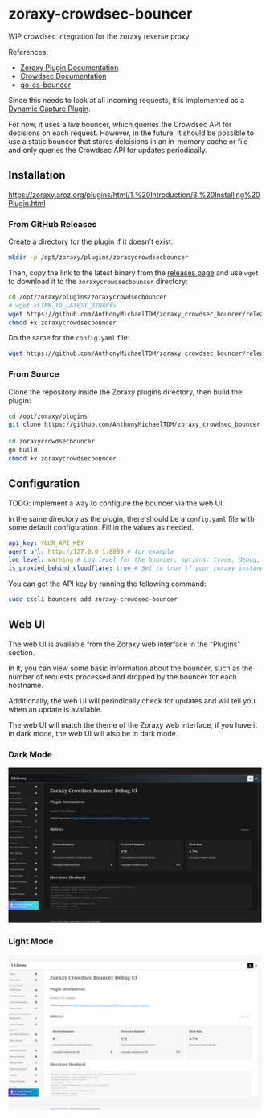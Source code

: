 # zoraxy-crowdsec-bouncer

WIP crowdsec integration for the zoraxy reverse proxy

References:

- [Zoraxy Plugin Documentation](https://zoraxy.aroz.org/plugins/html/)
- [Crowdsec Documentation](https://docs.crowdsec.net/)
- [go-cs-bouncer](https://github.com/crowdsecurity/go-cs-bouncer)

Since this needs to look at all incoming requests, it is implemented as a [Dynamic Capture Plugin](https://zoraxy.aroz.org/plugins/html/3.%20Basic%20Examples/4.%20Dynamic%20Capture%20Example.html).

For now, it uses a live bouncer, which queries the Crowdsec API for decisions on each request. However, in the future, it should be possible to use a static bouncer that stores deicisions in an in-memory cache or file and only queries the Crowdsec API for updates periodically.

## Installation

<https://zoraxy.aroz.org/plugins/html/1.%20Introduction/3.%20Installing%20Plugin.html>

### From GitHub Releases

Create a directory for the plugin if it doesn't exist:

```bash
mkdir -p /opt/zoraxy/plugins/zoraxycrowdsecbouncer
```

Then, copy the link to the latest binary from the [releases page](https://github.com/AnthonyMichaelTDM/zoraxy_crowdsec_bouncer/releases) and use `wget` to download it to the `zoraxycrowdsecbouncer` directory:

```bash
cd /opt/zoraxy/plugins/zoraxycrowdsecbouncer
# wget <LINK_TO_LATEST_BINARY>
wget https://github.com/AnthonyMichaelTDM/zoraxy_crowdsec_bouncer/releases/download/v1.1.1/zoraxycrowdsecbouncer
chmod +x zoraxycrowdsecbouncer
```

Do the same for the `config.yaml` file:

```bash
wget https://github.com/AnthonyMichaelTDM/zoraxy_crowdsec_bouncer/releases/download/v1.1.1/config.yaml
```

### From Source

Clone the repository inside the Zoraxy plugins directory, then build the plugin:

```bash
cd /opt/zoraxy/plugins
git clone https://github.com/AnthonyMichaelTDM/zoraxy_crowdsec_bouncer.git zoraxycrowdsecbouncer

cd zoraxycrowdsecbouncer
go build
chmod +x zoraxycrowdsecbouncer
```

## Configuration

TODO: implement a way to configure the bouncer via the web UI.

in the same directory as the plugin, there should be a `config.yaml` file with some default configuration. Fill in the values as needed.

```yaml
api_key: YOUR_API_KEY
agent_url: http://127.0.0.1:8080 # for example
log_level: warning # Log level for the bouncer, options: trace, debug, info, warning, error
is_proxied_behind_cloudflare: true # Set to true if your zoraxy instance is proxied behind Cloudflare
```

You can get the API key by running the following command:

```bash
sudo cscli bouncers add zoraxy-crowdsec-bouncer
```

## Web UI

The web UI is available from the Zoraxy web interface in the "Plugins" section.

In it, you can view some basic information about the bouncer, such as the number of requests processed and dropped by the bouncer for each hostname.

Additionally, the web UI will periodically check for updates and will tell you when an update is available.

The web UI will match the theme of the Zoraxy web interface, if you have it in dark mode, the web UI will also be in dark mode.

### Dark Mode

![](assets/WebUI-Dark.png)

### Light Mode

![](assets/WebUI-Light.png)
